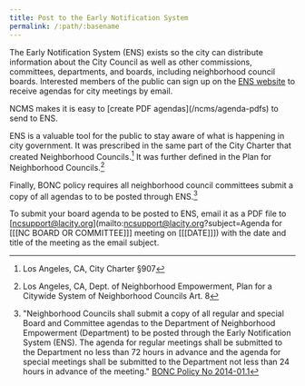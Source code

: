```yaml
---
title: Post to the Early Notification System
permalink: /:path/:basename
---
```


The Early Notification System (ENS) exists
so the city
can distribute information
about the City Council
as well as
other commissions, committees, departments, and boards,
including neighborhood council boards.
Interested members
of the public
can sign up
on the [ENS website](https://www.lacity.org/government/subscribe-agendasnotifications/neighborhood-councils)
to receive
agendas for city meetings
by email.

<aside class="callout" role="complementary" markdown="1">
NCMS makes
it is easy
to [create PDF agendas](/ncms/agenda-pdfs)
to send to ENS.
</aside>

ENS is a valuable tool
for the public
to stay aware
of what is happening
in city government.
It was prescribed
in the same part
of the City Charter
that created Neighborhood Councils.[^laccsec907]
It was further defined
in the Plan for Neighborhood Councils.[^planart8]

Finally,
BONC policy requires
all neighborhood council committees
submit a copy
of all agendas
to to be posted
through ENS.[^bonc2014011]

To submit
your board agenda
to be posted
to ENS,
email it
as a PDF file
to [ncsupport@lacity.org](mailto:ncsupport@lacity.org?subject=Agenda for [[[NC BOARD OR COMMITTEE]]] meeting on [[[DATE]]])
with the date and title
of the meeting
as the email subject.

[^bonc2014011]:
    "Neighborhood Councils
    shall submit
    a copy of all
    regular and special Board and Committee agendas
    to the Department of Neighborhood Empowerment (Department)
    to be posted
    through the Early Notification System (ENS).
    The agenda
    for regular meetings
    shall be submitted
    to the Department
    no less than
    72 hours in advance
    and the agenda
    for special meetings
    shall be submitted
    to the Department
    not less than
    24 hours in advance
    of the meeting." [BONC Policy No
    2014-01.1](https://neighborhoodempowerment.lacity.gov/wp-content/uploads/2012/03/NC-AGENDA-POSTING-REQUIREMENTS_2014-01.1_revised-08-18-14.pdf)

[^laccsec907]:
    Los Angeles, CA, City Charter §907

[^planart8]:
    Los Angeles, CA,
    Dept. of Neighborhood Empowerment,
    Plan for a Citywide System of Neighborhood Councils
    Art. 8
